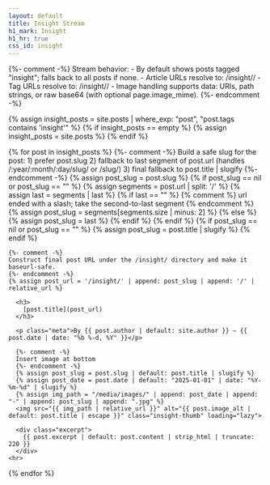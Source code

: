 ```yaml
---
layout: default
title: Insight Stream
h1_mark: Insight
h1_hr: true
css_id: insight
---
```


<section id="insights-stream">
  {%- comment -%}
  Stream behavior:
  - By default shows posts tagged "insight"; falls back to all posts if none.
  - Article URLs resolve to: /insight/<slug>/
  - Tag URLs resolve to: /insight/<tag-slug>/
  - Image handling supports data: URIs, path strings, or raw base64 (with optional page.image_mime).
  {%- endcomment -%}

  {% assign insight_posts = site.posts | where_exp: "post", "post.tags contains 'insight'" %}
  {% if insight_posts == empty %}
    {% assign insight_posts = site.posts %}
  {% endif %}

  {% for post in insight_posts %}
    {%- comment -%}
    Build a safe slug for the post:
      1) prefer post.slug
      2) fallback to last segment of post.url (handles /:year/:month/:day/slug/ or /slug/)
      3) final fallback to post.title | slugify
    {%- endcomment -%}
    {% assign post_slug = post.slug %}
    {% if post_slug == nil or post_slug == "" %}
      {% assign segments = post.url | split: '/' %}
      {% assign last = segments | last %}
      {% if last == "" %}
        {% comment %} url ended with a slash; take the second-to-last segment {% endcomment %}
        {% assign post_slug = segments[segments.size | minus: 2] %}
      {% else %}
        {% assign post_slug = last %}
      {% endif %}
    {% endif %}
    {% if post_slug == nil or post_slug == "" %}
      {% assign post_slug = post.title | slugify %}
    {% endif %}

    {%- comment -%}
    Construct final post URL under the /insight/ directory and make it baseurl-safe.
    {%- endcomment -%}
    {% assign post_url = '/insight/' | append: post_slug | append: '/' | relative_url %}

      <h3>
        [post.title](post_url)
      </h3>

      <p class="meta">By {{ post.author | default: site.author }} — {{ post.date | date: "%b %-d, %Y" }}</p>
      
      {%- comment -%}
      Insert image at bottom
      {%- endcomment -%}
      {% assign post_slug = post.slug | default: post.title | slugify %}
      {% assign post_date = post.date | default: "2025-01-01" | date: "%Y-%m-%d" | slugify %}
      {% assign img_path = "/media/images/" | append: post_date | append: "-" | append: post_slug | append: ".jpg" %}
      <img src="{{ img_path | relative_url }}" alt="{{ post.image_alt | default: post.title | escape }}" class="insight-thumb" loading="lazy">

      <div class="excerpt">
        {{ post.excerpt | default: post.content | strip_html | truncate: 220 }}
      </div>
    <hr>
  {% endfor %}
</section>
